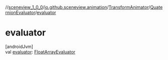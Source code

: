 //[sceneview_1_0_0](../../../../index.md)/[io.github.sceneview.animation](../../index.md)/[TransformAnimator](../index.md)/[QuaternionEvaluator](index.md)/[evaluator](evaluator.md)

# evaluator

[androidJvm]\
val [evaluator](evaluator.md): [FloatArrayEvaluator](https://developer.android.com/reference/kotlin/android/animation/FloatArrayEvaluator.html)
